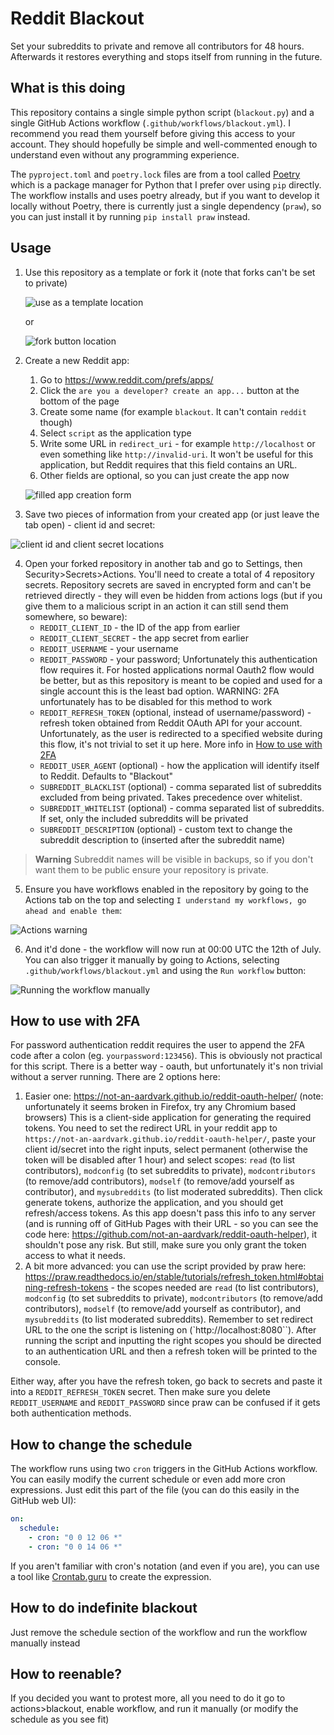 # Reddit Blackout
Set your subreddits to private and remove all contributors for 48 hours. Afterwards it restores everything and stops itself from running in the future.

## What is this doing

This repository contains a single simple python script (`blackout.py`) and a single GitHub Actions workflow (`.github/workflows/blackout.yml`). I recommend you read them yourself before giving this access to your account. They should hopefully be simple and well-commented enough to understand even without any programming experience.

The `pyproject.toml` and `poetry.lock` files are from a tool called [Poetry](https://python-poetry.org/) which is a package manager for Python that I prefer over using `pip` directly. The workflow installs and uses poetry already, but if you want to develop it locally without Poetry, there is currently just a single dependency (`praw`), so you can just install it by running `pip install praw` instead.

## Usage

1. Use this repository as a template or fork it (note that forks can't be set to private)

   ![use as a template location](https://github.com/oplik0/reddit-blackout/assets/25460763/c7cefaf8-4304-4e20-9496-b8ce1b5aede1)
   
   or
   
   ![fork button location](https://user-images.githubusercontent.com/25460763/183402131-46c4955f-9545-4ca5-8c9c-da8f860075a5.png)

2. Create a new Reddit app:
    1. Go to https://www.reddit.com/prefs/apps/
    2. Click the `are you a developer? create an app...` button at the bottom of the page
    3. Create some name (for example `blackout`. It can't contain `reddit` though)
    4. Select `script` as the application type
    5. Write some URL in `redirect_uri` - for example `http://localhost` or even something like `http://invalid-uri`. It won't be useful for this application, but Reddit requires that this field contains an URL.
    6. Other fields are optional, so you can just create the app now
    
    ![filled app creation form](https://user-images.githubusercontent.com/25460763/183403287-76139f11-1e2a-4100-ae8f-0e2396e3459b.png)
3. Save two pieces of information from your created app (or just leave the tab open) - client id and secret:

![client id and client secret locations](https://user-images.githubusercontent.com/25460763/183404430-656f88c5-e028-4081-b9d5-a7d7473760da.png)

4. Open your forked repository in another tab and go to Settings, then Security>Secrets>Actions. You'll need to create a total of 4 repository secrets. Repository secrets are saved in encrypted form and can't be retrieved directly - they will even be hidden from actions logs (but if you give them to a malicious script in an action it can still send them somewhere, so beware):
    - `REDDIT_CLIENT_ID` - the ID of the app from earlier
    - `REDDIT_CLIENT_SECRET` - the app secret from earlier
    - `REDDIT_USERNAME` - your username
    - `REDDIT_PASSWORD` - your password; Unfortunately this authentication flow requires it. For hosted applications normal Oauth2 flow would be better, but as this repository is meant to be copied and used for a single account this is the least bad option. WARNING: 2FA unfortunately has to be disabled for this method to work
    - `REDDIT_REFRESH_TOKEN` (optional, instead of username/password) - refresh token obtained from Reddit OAuth API for your account. Unfortunately, as the user is redirected to a specified website during this flow, it's not trivial to set it up here. More info in [How to use with 2FA](#how-to-use-with-2fa)
    - `REDDIT_USER_AGENT` (optional) - how the application will identify itself to Reddit. Defaults to "Blackout"
    - `SUBREDDIT_BLACKLIST` (optional) - comma separated list of subreddits excluded from being privated. Takes precedence over whitelist.
    - `SUBREDDIT_WHITELIST` (optional) - comma separated list of subreddits. If set, only the included subreddits will be privated
    - `SUBREDDIT_DESCRIPTION` (optional) - custom text to change the subreddit description to (inserted after the subreddit name)
> **Warning**
> Subreddit names will be visible in backups, so if you don't want them to be public ensure your repository is private.

5. Ensure you have workflows enabled in the repository by going to the Actions tab on the top and selecting `I understand my workflows, go ahead and enable them`:

![Actions warning](https://user-images.githubusercontent.com/25460763/183405553-1ce872f0-7790-466a-a115-7e3f4bdcf0dc.png)

6. And it'd done - the workflow will now run at 00:00 UTC the 12th of July. You can also trigger it manually by going to Actions, selecting `.github/workflows/blackout.yml` and using the `Run workflow` button:

![Running the workflow manually](https://user-images.githubusercontent.com/25460763/183406938-af2f4c77-9f8b-44bb-bf15-6943e120d1e5.png)

## How to use with 2FA

For password authentication reddit requires the user to append the 2FA code after a colon (eg. `yourpassword:123456`). This is obviously not practical for this script. There is a better way - oauth, but unfortunately it's non trivial without a server running. There are 2 options here:
1. Easier one: https://not-an-aardvark.github.io/reddit-oauth-helper/ (note: unfortunately it seems broken in Firefox, try any Chromium based browsers)
   This is a client-side application for generating the required tokens. You need to set the redirect URL in your reddit app to `https://not-an-aardvark.github.io/reddit-oauth-helper/`, paste your client id/secret into the right inputs, select permanent (otherwise the token will be disabled after 1 hour) and select scopes: `read` (to list contributors), `modconfig` (to set subreddits to private), `modcontributors` (to remove/add contributors), `modself` (to remove/add yourself as contributor), and `mysubreddits` (to list moderated subreddits).
   Then click generate tokens, authorize the application, and you should get refresh/access tokens.
   As this app doesn't pass this info to any server (and is running off of GitHub Pages with their URL - so you can see the code here: https://github.com/not-an-aardvark/reddit-oauth-helper), it shouldn't pose any risk. But still, make sure you only grant the token access to what it needs.
2. A bit more advanced: you can use the script provided by praw here: https://praw.readthedocs.io/en/stable/tutorials/refresh_token.html#obtaining-refresh-tokens - the scopes needed are `read` (to list contributors), `modconfig` (to set subreddits to private), `modcontributors` (to remove/add contributors), `modself` (to remove/add yourself as contributor), and `mysubreddits` (to list moderated subreddits). Remember to set redirect URL to the one the script is listening on (`http://localhost:8080``).
   After running the script and inputting the right scopes you should be directed to an authentication URL and then a refresh token will be printed to the console.

Either way, after you have the refresh token, go back to secrets and paste it into a `REDDIT_REFRESH_TOKEN` secret. Then make sure you delete `REDDIT_USERNAME` and `REDDIT_PASSWORD` since praw can be confused if it gets both authentication methods.

## How to change the schedule

The workflow runs using two `cron` triggers in the GitHub Actions workflow. You can easily modify the current schedule or even add more cron expressions. Just edit this part of the file (you can do this easily in the GitHub web UI):
```yaml
on:
  schedule:
    - cron: "0 0 12 06 *"
    - cron: "0 0 14 06 *"
```

If you aren't familiar with cron's notation (and even if you are), you can use a tool like [Crontab.guru](https://crontab.guru/) to create the expression.

## How to do indefinite blackout

Just remove the schedule section of the workflow and run the workflow manually instead

## How to reenable?

If you decided you want to protest more, all you need to do it go to actions>blackout, enable workflow, and run it manually (or modify the schedule as you see fit)